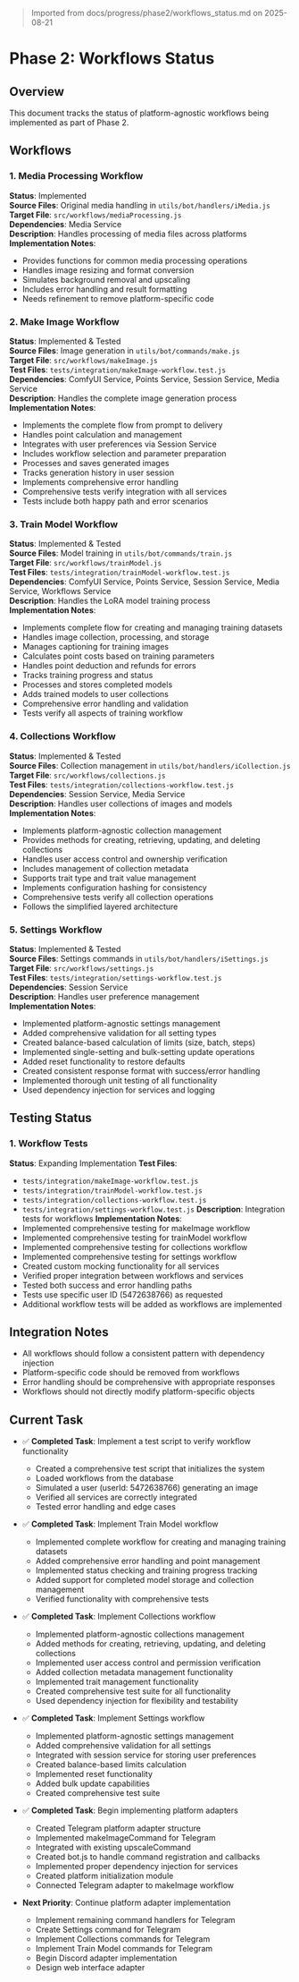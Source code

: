 > Imported from docs/progress/phase2/workflows_status.md on 2025-08-21

# Phase 2: Workflows Status

## Overview
This document tracks the status of platform-agnostic workflows being implemented as part of Phase 2.

## Workflows

### 1. Media Processing Workflow
**Status**: Implemented  
**Source Files**: Original media handling in `utils/bot/handlers/iMedia.js`  
**Target File**: `src/workflows/mediaProcessing.js`  
**Dependencies**: Media Service  
**Description**: Handles processing of media files across platforms  
**Implementation Notes**:
- Provides functions for common media processing operations
- Handles image resizing and format conversion
- Simulates background removal and upscaling
- Includes error handling and result formatting
- Needs refinement to remove platform-specific code

### 2. Make Image Workflow
**Status**: Implemented & Tested  
**Source Files**: Image generation in `utils/bot/commands/make.js`  
**Target File**: `src/workflows/makeImage.js`  
**Test Files**: `tests/integration/makeImage-workflow.test.js`  
**Dependencies**: ComfyUI Service, Points Service, Session Service, Media Service  
**Description**: Handles the complete image generation process  
**Implementation Notes**:
- Implements the complete flow from prompt to delivery
- Handles point calculation and management
- Integrates with user preferences via Session Service
- Includes workflow selection and parameter preparation
- Processes and saves generated images
- Tracks generation history in user session
- Implements comprehensive error handling
- Comprehensive tests verify integration with all services
- Tests include both happy path and error scenarios

### 3. Train Model Workflow
**Status**: Implemented & Tested  
**Source Files**: Model training in `utils/bot/commands/train.js`  
**Target File**: `src/workflows/trainModel.js`  
**Test Files**: `tests/integration/trainModel-workflow.test.js`  
**Dependencies**: ComfyUI Service, Points Service, Session Service, Media Service, Workflows Service  
**Description**: Handles the LoRA model training process  
**Implementation Notes**:
- Implements complete flow for creating and managing training datasets
- Handles image collection, processing, and storage
- Manages captioning for training images
- Calculates point costs based on training parameters
- Handles point deduction and refunds for errors
- Tracks training progress and status
- Processes and stores completed models
- Adds trained models to user collections
- Comprehensive error handling and validation
- Tests verify all aspects of training workflow

### 4. Collections Workflow
**Status**: Implemented & Tested  
**Source Files**: Collection management in `utils/bot/handlers/iCollection.js`  
**Target File**: `src/workflows/collections.js`  
**Test Files**: `tests/integration/collections-workflow.test.js`  
**Dependencies**: Session Service, Media Service  
**Description**: Handles user collections of images and models  
**Implementation Notes**:
- Implements platform-agnostic collection management
- Provides methods for creating, retrieving, updating, and deleting collections
- Handles user access control and ownership verification
- Includes management of collection metadata
- Supports trait type and trait value management
- Implements configuration hashing for consistency
- Comprehensive tests verify all collection operations
- Follows the simplified layered architecture

### 5. Settings Workflow
**Status**: Implemented & Tested  
**Source Files**: Settings commands in `utils/bot/handlers/iSettings.js`  
**Target File**: `src/workflows/settings.js`  
**Test Files**: `tests/integration/settings-workflow.test.js`  
**Dependencies**: Session Service  
**Description**: Handles user preference management  
**Implementation Notes**:
- Implemented platform-agnostic settings management
- Added comprehensive validation for all setting types
- Created balance-based calculation of limits (size, batch, steps)
- Implemented single-setting and bulk-setting update operations
- Added reset functionality to restore defaults
- Created consistent response format with success/error handling
- Implemented thorough unit testing of all functionality
- Used dependency injection for services and logging

## Testing Status

### 1. Workflow Tests
**Status**: Expanding Implementation
**Test Files**: 
- `tests/integration/makeImage-workflow.test.js`
- `tests/integration/trainModel-workflow.test.js`
- `tests/integration/collections-workflow.test.js`
- `tests/integration/settings-workflow.test.js`
**Description**: Integration tests for workflows
**Implementation Notes**:
- Implemented comprehensive testing for makeImage workflow
- Implemented comprehensive testing for trainModel workflow
- Implemented comprehensive testing for collections workflow
- Implemented comprehensive testing for settings workflow
- Created custom mocking functionality for all services
- Verified proper integration between workflows and services
- Tested both success and error handling paths
- Tests use specific user ID (5472638766) as requested
- Additional workflow tests will be added as workflows are implemented

## Integration Notes
- All workflows should follow a consistent pattern with dependency injection
- Platform-specific code should be removed from workflows
- Error handling should be comprehensive with appropriate responses
- Workflows should not directly modify platform-specific objects 

## Current Task
- ✅ **Completed Task**: Implement a test script to verify workflow functionality
  - Created a comprehensive test script that initializes the system
  - Loaded workflows from the database
  - Simulated a user (userId: 5472638766) generating an image
  - Verified all services are correctly integrated
  - Tested error handling and edge cases
  
- ✅ **Completed Task**: Implement Train Model workflow
  - Implemented complete workflow for creating and managing training datasets
  - Added comprehensive error handling and point management
  - Implemented status checking and training progress tracking
  - Added support for completed model storage and collection management
  - Verified functionality with comprehensive tests

- ✅ **Completed Task**: Implement Collections workflow
  - Implemented platform-agnostic collections management
  - Added methods for creating, retrieving, updating, and deleting collections
  - Implemented user access control and permission verification
  - Added collection metadata management functionality
  - Implemented trait management functionality
  - Created comprehensive test suite for all functionality
  - Used dependency injection for flexibility and testability
  
- ✅ **Completed Task**: Implement Settings workflow
  - Implemented platform-agnostic settings management
  - Added comprehensive validation for all settings
  - Integrated with session service for storing user preferences
  - Created balance-based limits calculation
  - Implemented reset functionality
  - Added bulk update capabilities
  - Created comprehensive test suite
  
- ✅ **Completed Task**: Begin implementing platform adapters
  - Created Telegram platform adapter structure
  - Implemented makeImageCommand for Telegram
  - Integrated with existing upscaleCommand
  - Created bot.js to handle command registration and callbacks
  - Implemented proper dependency injection for services
  - Created platform initialization module
  - Connected Telegram adapter to makeImage workflow

- **Next Priority**: Continue platform adapter implementation
  - Implement remaining command handlers for Telegram
  - Create Settings command for Telegram
  - Implement Collections commands for Telegram
  - Implement Train Model commands for Telegram
  - Begin Discord adapter implementation
  - Design web interface adapter 